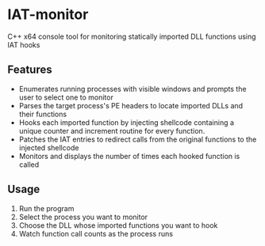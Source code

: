 # IAT-monitor
C++ x64 console tool for monitoring statically imported DLL functions using IAT hooks

## Features

- Enumerates running processes with visible windows and prompts the user to select one to monitor
- Parses the target process's PE headers to locate imported DLLs and their functions
- Hooks each imported function by injecting shellcode containing a unique counter and increment routine for every function.
- Patches the IAT entries to redirect calls from the original functions to the injected shellcode
- Monitors and displays the number of times each hooked function is called

## Usage

1. Run the program
2. Select the process you want to monitor
3. Choose the DLL whose imported functions you want to hook
4. Watch function call counts as the process runs
